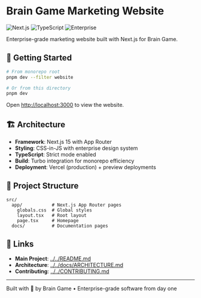 # Brain Game Marketing Website

![Next.js](https://img.shields.io/badge/framework-Next.js-black?style=flat-square&logo=next.js)
![TypeScript](https://img.shields.io/badge/language-TypeScript-3178c6?style=flat-square&logo=typescript)
![Enterprise](https://img.shields.io/badge/quality-enterprise%20grade-gold?style=flat-square&logo=vercel)

Enterprise-grade marketing website built with Next.js for Brain Game.

## 🚀 Getting Started

```bash
# From monorepo root
pnpm dev --filter website

# Or from this directory
pnpm dev
```

Open [http://localhost:3000](http://localhost:3000) to view the website.

## 🏗️ Architecture

- **Framework**: Next.js 15 with App Router
- **Styling**: CSS-in-JS with enterprise design system
- **TypeScript**: Strict mode enabled
- **Build**: Turbo integration for monorepo efficiency
- **Deployment**: Vercel (production) + preview deployments

## 📁 Project Structure

```
src/
  app/           # Next.js App Router pages
    globals.css  # Global styles
    layout.tsx   # Root layout
    page.tsx     # Homepage
  docs/          # Documentation pages
```

## 🔗 Links

- **Main Project**: [../../README.md](../../README.md)
- **Architecture**: [../../docs/ARCHITECTURE.md](../../docs/ARCHITECTURE.md)
- **Contributing**: [../../CONTRIBUTING.md](../../CONTRIBUTING.md)

---

Built with 💜 by Brain Game • Enterprise-grade software from day one